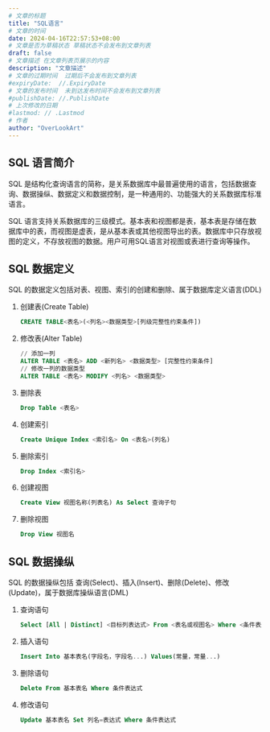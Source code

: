 ```yaml
---
# 文章的标题
title: "SQL语言"
# 文章的时间
date: 2024-04-16T22:57:53+08:00
# 文章是否为草稿状态 草稿状态不会发布到文章列表
draft: false
# 文章描述 在文章列表页展示的内容
description: "文章描述"
# 文章的过期时间  过期后不会发布到文章列表
#expiryDate:  //.ExpiryDate
# 文章的发布时间  未到达发布时间不会发布到文章列表
#publishDate: //.PublishDate
# 上次修改的日期
#lastmod: // .Lastmod
# 作者
author: "OverLookArt"
---
```


## SQL 语言简介

SQL 是结构化查询语言的简称，是关系数据库中最普遍使用的语言，包括数据查询、数据操纵、数据定义和数据控制，是一种通用的、功能强大的关系数据库标准语言。

SQL 语言支持关系数据库的三级模式。基本表和视图都是表，基本表是存储在数据库中的表，而视图是虚表，是从基本表或其他视图导出的表。数据库中只存放视图的定义，不存放视图的数据。用户可用SQL语言对视图或表进行查询等操作。

## SQL 数据定义

SQL 的数据定义包括对表、视图、索引的创建和删除、属于数据库定义语言(DDL)

1. 创建表(Create Table)

   ``` sql
   CREATE TABLE<表名>(<列名><数据类型>[列级完整性约束条件])
   ```

2. 修改表(Alter Table)

   ``` sql
   // 添加一列
   ALTER TABLE <表名> ADD <新列名> <数据类型> [完整性约束条件]
   // 修改一列的数据类型
   ALTER TABLE <表名> MODIFY <列名> <数据类型>
   ```

3. 删除表

   ``` sql
   Drop Table <表名>
   ```

4. 创建索引

   ``` sql
   Create Unique Index <索引名> On <表名>(列名)
   ```

5. 删除索引

   ``` sql
   Drop Index <索引名>
   ```

6. 创建视图

   ```sql
   Create View 视图名称(列表名) As Select 查询子句
   ```

7. 删除视图

   ``` sql
   Drop View 视图名
   ```

## SQL 数据操纵

SQL 的数据操纵包括 查询(Select)、插入(Insert)、删除(Delete)、修改(Update)，属于数据库操纵语言(DML)

1. 查询语句

   ``` sql
   Select [All | Distinct] <目标列表达式> From <表名或视图名> Where <条件表达式> Group By <列名> Order By <列名>
   ```

2. 插入语句

   ``` sql
   Insert Into 基本表名(字段名，字段名...) Values(常量，常量...)
   ```

3. 删除语句

   ``` sql
   Delete From 基本表名 Where 条件表达式
   ```

4. 修改语句

   ``` sql
   Update 基本表名 Set 列名=表达式 Where 条件表达式
   ```